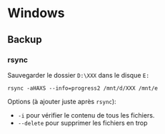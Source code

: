 Windows
=======

Backup
------

### rsync

Sauvegarder le dossier `D:\XXX` dans le disque `E:`

```
rsync -aHAXS --info=progress2 /mnt/d/XXX /mnt/e
```

Options (à ajouter juste après `rsync`):
- `-i` pour vérifier le contenu de tous les fichiers.
- `--delete` pour supprimer les fichiers en trop

